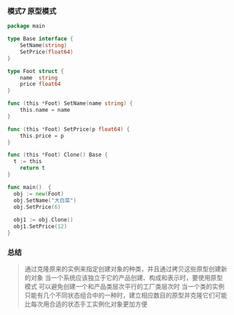 ### 模式7 原型模式
```go
package main

type Base interface {
	SetName(string)
	SetPrice(float64)
}

type Foot struct {
	name  string
	price float64
}

func (this *Foot) SetName(name string) {
	this.name = name
}

func (this *Foot) SetPrice(p float64) {
	this.price = p
}

func (this *Foot) Clone() Base {
  t := this
	return t
}

func main()  {
  obj := new(Foot)
  obj.SetName("大白菜")
  obj.SetPrice(6)
  
  obj1 := obj.Clone()
  obj1.SetPrice(12)
}
```

### 总结

>通过克隆原来的实例来指定创建对象的种类，并且通过拷贝这些原型创建新的对象
>当一个系统应该独立于它的产品创建、构成和表示时，要使用原型模式
>可以避免创建一个和产品类层次平行的工厂类层次时
>当一个类的实例只能有几个不同状态组合中的一种时，建立相应数目的原型并克隆它们可能比每次用合适的状态手工实例化对象更加方便
